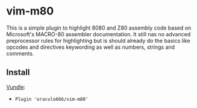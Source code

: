 # vim-m80

This is a simple plugin to highlight 8080 and Z80 assembly code based on Microsoft's MACRO-80 assembler documentation. It still nas no advanced preprocessor rules for highlighting but is should already do the basics like opcodes and directives keywording as well as numbers, strings and comments.

## Install
[Vundle](https://github.com/gmarik/vundle):
* ```Plugin 'oraculo666/vim-m80'```

